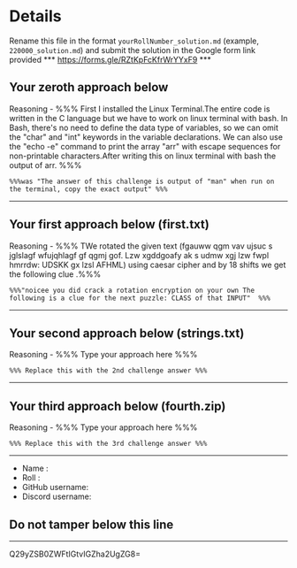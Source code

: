 # Details

Rename this file in the format `yourRollNumber_solution.md` (example, `220000_solution.md`) and submit the solution in the Google form link provided 
*** https://forms.gle/RZtKpFcKfrWrYYxF9 ***


## Your zeroth approach below

Reasoning - %%%  First I installed the Linux Terminal.The entire code is written in the C language but we have to work on linux terminal with bash. In Bash, there's no need to define the data type of variables, so we can omit the "char" and "int" keywords in the variable declarations. We can also use the "echo -e" command to print the array "arr" with escape sequences for non-printable characters.After writing this on linux terminal with bash the output of arr. %%%

```
%%%was "The answer of this challenge is output of "man" when run on the terminal, copy the exact output" %%%
```

---

## Your first approach below (first.txt)

Reasoning - %%% TWe rotated the given text (fgauww qgm vav ujsuc s jglslagf wfujqhlagf gf qgmj gof. Lzw xgddgoafy ak s udmw xgj lzw fwpl hmrrdw: UDSKK gx lzsl AFHML)  using caesar cipher and by 18 shifts we get the following clue .%%%

```
%%%"noicee you did crack a rotation encryption on your own The following is a clue for the next puzzle: CLASS of that INPUT"  %%%
```

---

## Your second approach below (strings.txt)

Reasoning - %%% Type your approach here %%%

```
%%% Replace this with the 2nd challenge answer %%%
```

---

## Your third approach below (fourth.zip)

Reasoning - %%% Type your approach here %%%

```
%%% Replace this with the 3rd challenge answer %%%
```

---


- Name :
- Roll :
- GitHub username:
- Discord username:


## Do not tamper below this line

---

Q29yZSB0ZWFtIGtvIGZha2UgZG8=
